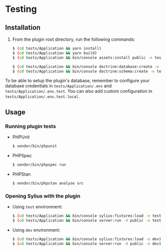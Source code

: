 # Testing

## Installation

1. From the plugin root directory, run the following commands:

    ```bash
    $ (cd tests/Application && yarn install)
    $ (cd tests/Application && yarn build)
    $ (cd tests/Application && bin/console assets:install public -e test)
    
    $ (cd tests/Application && bin/console doctrine:database:create -e test)
    $ (cd tests/Application && bin/console doctrine:schema:create -e test)
    ```

To be able to setup the plugin's database, remember to configure your database credentials in `tests/Application/.env` 
and `tests/Application/.env.test`. You can also add custom configuration in `tests/Application/.env.test.local`.

## Usage

### Running plugin tests

  - PHPUnit

    ```bash
    $ vendor/bin/phpunit
    ```

  - PHPSpec

    ```bash
    $ vendor/bin/phpspec run
    ```
    
  - PHPStan
  
    ```bash
    $ vendor/bin/phpstan analyse src
    ```

### Opening Sylius with the plugin

- Using `test` environment:

    ```bash
    $ (cd tests/Application && bin/console sylius:fixtures:load -e test)
    $ (cd tests/Application && bin/console server:run -d public -e test)
    ```
    
- Using `dev` environment:

    ```bash
    $ (cd tests/Application && bin/console sylius:fixtures:load -e dev)
    $ (cd tests/Application && bin/console server:run -d public -e dev)
    ```
